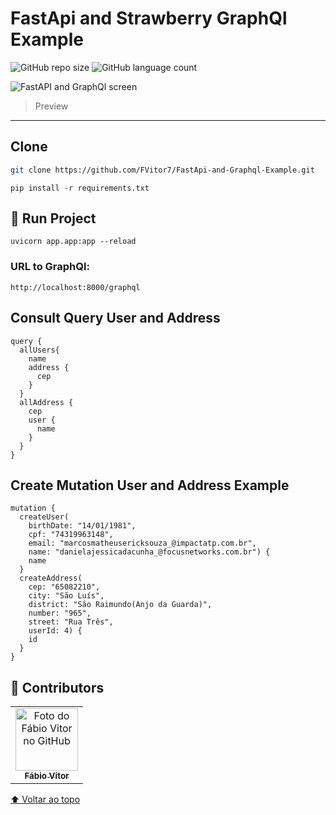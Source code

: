 # FastApi and Strawberry GraphQl Example

![GitHub repo size](https://img.shields.io/github/repo-size/fvitor7/FastApi-and-Graphql-Example?style=for-the-badge)
![GitHub language count](https://img.shields.io/github/languages/count/FVitor7/FastApi-and-Graphql-Example?style=for-the-badge)

<img src="https://i.imgur.com/rPmZnXI.png" alt="FastAPI and GraphQl screen">

> Preview 
---

## Clone
```bash
git clone https://github.com/FVitor7/FastApi-and-Graphql-Example.git
```

```
pip install -r requirements.txt
```

## 🚀 Run Project


```
uvicorn app.app:app --reload
```
### URL to GraphQl:

```
http://localhost:8000/graphql
````
## Consult Query User and Address

```
query {
  allUsers{
    name
    address {
      cep
    }
  }
  allAddress {
    cep
    user {
      name
    }
  }
}
````

## Create Mutation User and Address Example

```
mutation {
  createUser(
    birthDate: "14/01/1981", 
    cpf: "74319963148", 
    email: "marcosmatheusericksouza_@impactatp.com.br", 
    name: "danielajessicadacunha_@focusnetworks.com.br") {
    name
  }
  createAddress(
    cep: "65082210",
    city: "São Luís", 
    district: "São Raimundo(Anjo da Guarda)", 
    number: "965", 
    street: "Rua Três", 
    userId: 4) {
    id
  }
}

````

## 🤝 Contributors

<table>
  <tr>
    <td align="center">
      <a href="https://github.com/FVitor7">
        <img src="https://avatars2.githubusercontent.com/u/48036134?s=460&u=83e0e7eb1fe80c60164e6c9561a6174874c3b3da&v=4" width="100px;" alt="Foto do Fábio Vitor no GitHub"/><br>
        <sub>
          <b>Fábio Vitor</b>
        </sub>
      </a>
    </td>
    
  </tr>
</table>


[⬆ Voltar ao topo](#user-content-fastapi-and-strawberry-graphql-example)<br>
